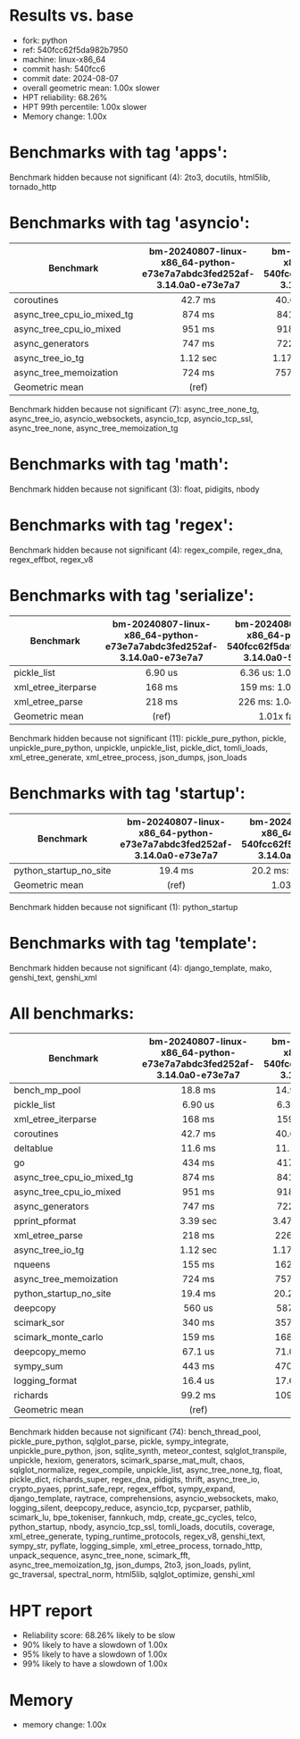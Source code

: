 # Results vs. base

- fork: python
- ref: 540fcc62f5da982b7950
- machine: linux-x86_64
- commit hash: 540fcc6
- commit date: 2024-08-07
- overall geometric mean: 1.00x slower
- HPT reliability: 68.26%
- HPT 99th percentile: 1.00x slower
- Memory change: 1.00x

Benchmarks with tag 'apps':
===========================

Benchmark hidden because not significant (4): 2to3, docutils, html5lib, tornado_http

Benchmarks with tag 'asyncio':
==============================

| Benchmark                  | bm-20240807-linux-x86_64-python-e73e7a7abdc3fed252af-3.14.0a0-e73e7a7 | bm-20240807-linux-x86_64-python-540fcc62f5da982b7950-3.14.0a0-540fcc6 |
|----------------------------|:---------------------------------------------------------------------:|:---------------------------------------------------------------------:|
| coroutines                 | 42.7 ms                                                               | 40.6 ms: 1.05x faster                                                 |
| async_tree_cpu_io_mixed_tg | 874 ms                                                                | 841 ms: 1.04x faster                                                  |
| async_tree_cpu_io_mixed    | 951 ms                                                                | 918 ms: 1.04x faster                                                  |
| async_generators           | 747 ms                                                                | 722 ms: 1.03x faster                                                  |
| async_tree_io_tg           | 1.12 sec                                                              | 1.17 sec: 1.04x slower                                                |
| async_tree_memoization     | 724 ms                                                                | 757 ms: 1.05x slower                                                  |
| Geometric mean             | (ref)                                                                 | 1.00x faster                                                          |

Benchmark hidden because not significant (7): async_tree_none_tg, async_tree_io, asyncio_websockets, asyncio_tcp, asyncio_tcp_ssl, async_tree_none, async_tree_memoization_tg

Benchmarks with tag 'math':
===========================

Benchmark hidden because not significant (3): float, pidigits, nbody

Benchmarks with tag 'regex':
============================

Benchmark hidden because not significant (4): regex_compile, regex_dna, regex_effbot, regex_v8

Benchmarks with tag 'serialize':
================================

| Benchmark           | bm-20240807-linux-x86_64-python-e73e7a7abdc3fed252af-3.14.0a0-e73e7a7 | bm-20240807-linux-x86_64-python-540fcc62f5da982b7950-3.14.0a0-540fcc6 |
|---------------------|:---------------------------------------------------------------------:|:---------------------------------------------------------------------:|
| pickle_list         | 6.90 us                                                               | 6.36 us: 1.09x faster                                                 |
| xml_etree_iterparse | 168 ms                                                                | 159 ms: 1.05x faster                                                  |
| xml_etree_parse     | 218 ms                                                                | 226 ms: 1.04x slower                                                  |
| Geometric mean      | (ref)                                                                 | 1.01x faster                                                          |

Benchmark hidden because not significant (11): pickle_pure_python, pickle, unpickle_pure_python, unpickle, unpickle_list, pickle_dict, tomli_loads, xml_etree_generate, xml_etree_process, json_dumps, json_loads

Benchmarks with tag 'startup':
==============================

| Benchmark              | bm-20240807-linux-x86_64-python-e73e7a7abdc3fed252af-3.14.0a0-e73e7a7 | bm-20240807-linux-x86_64-python-540fcc62f5da982b7950-3.14.0a0-540fcc6 |
|------------------------|:---------------------------------------------------------------------:|:---------------------------------------------------------------------:|
| python_startup_no_site | 19.4 ms                                                               | 20.2 ms: 1.05x slower                                                 |
| Geometric mean         | (ref)                                                                 | 1.03x slower                                                          |

Benchmark hidden because not significant (1): python_startup

Benchmarks with tag 'template':
===============================

Benchmark hidden because not significant (4): django_template, mako, genshi_text, genshi_xml

All benchmarks:
===============

| Benchmark                  | bm-20240807-linux-x86_64-python-e73e7a7abdc3fed252af-3.14.0a0-e73e7a7 | bm-20240807-linux-x86_64-python-540fcc62f5da982b7950-3.14.0a0-540fcc6 |
|----------------------------|:---------------------------------------------------------------------:|:---------------------------------------------------------------------:|
| bench_mp_pool              | 18.8 ms                                                               | 14.9 ms: 1.26x faster                                                 |
| pickle_list                | 6.90 us                                                               | 6.36 us: 1.09x faster                                                 |
| xml_etree_iterparse        | 168 ms                                                                | 159 ms: 1.05x faster                                                  |
| coroutines                 | 42.7 ms                                                               | 40.6 ms: 1.05x faster                                                 |
| deltablue                  | 11.6 ms                                                               | 11.1 ms: 1.05x faster                                                 |
| go                         | 434 ms                                                                | 417 ms: 1.04x faster                                                  |
| async_tree_cpu_io_mixed_tg | 874 ms                                                                | 841 ms: 1.04x faster                                                  |
| async_tree_cpu_io_mixed    | 951 ms                                                                | 918 ms: 1.04x faster                                                  |
| async_generators           | 747 ms                                                                | 722 ms: 1.03x faster                                                  |
| pprint_pformat             | 3.39 sec                                                              | 3.47 sec: 1.02x slower                                                |
| xml_etree_parse            | 218 ms                                                                | 226 ms: 1.04x slower                                                  |
| async_tree_io_tg           | 1.12 sec                                                              | 1.17 sec: 1.04x slower                                                |
| nqueens                    | 155 ms                                                                | 162 ms: 1.04x slower                                                  |
| async_tree_memoization     | 724 ms                                                                | 757 ms: 1.05x slower                                                  |
| python_startup_no_site     | 19.4 ms                                                               | 20.2 ms: 1.05x slower                                                 |
| deepcopy                   | 560 us                                                                | 587 us: 1.05x slower                                                  |
| scimark_sor                | 340 ms                                                                | 357 ms: 1.05x slower                                                  |
| scimark_monte_carlo        | 159 ms                                                                | 168 ms: 1.05x slower                                                  |
| deepcopy_memo              | 67.1 us                                                               | 71.0 us: 1.06x slower                                                 |
| sympy_sum                  | 443 ms                                                                | 470 ms: 1.06x slower                                                  |
| logging_format             | 16.4 us                                                               | 17.6 us: 1.07x slower                                                 |
| richards                   | 99.2 ms                                                               | 109 ms: 1.10x slower                                                  |
| Geometric mean             | (ref)                                                                 | 1.00x slower                                                          |

Benchmark hidden because not significant (74): bench_thread_pool, pickle_pure_python, sqlglot_parse, pickle, sympy_integrate, unpickle_pure_python, json, sqlite_synth, meteor_contest, sqlglot_transpile, unpickle, hexiom, generators, scimark_sparse_mat_mult, chaos, sqlglot_normalize, regex_compile, unpickle_list, async_tree_none_tg, float, pickle_dict, richards_super, regex_dna, pidigits, thrift, async_tree_io, crypto_pyaes, pprint_safe_repr, regex_effbot, sympy_expand, django_template, raytrace, comprehensions, asyncio_websockets, mako, logging_silent, deepcopy_reduce, asyncio_tcp, pycparser, pathlib, scimark_lu, bpe_tokeniser, fannkuch, mdp, create_gc_cycles, telco, python_startup, nbody, asyncio_tcp_ssl, tomli_loads, docutils, coverage, xml_etree_generate, typing_runtime_protocols, regex_v8, genshi_text, sympy_str, pyflate, logging_simple, xml_etree_process, tornado_http, unpack_sequence, async_tree_none, scimark_fft, async_tree_memoization_tg, json_dumps, 2to3, json_loads, pylint, gc_traversal, spectral_norm, html5lib, sqlglot_optimize, genshi_xml

# HPT report

- Reliability score: 68.26% likely to be slow
- 90% likely to have a slowdown of 1.00x
- 95% likely to have a slowdown of 1.00x
- 99% likely to have a slowdown of 1.00x

# Memory
- memory change: 1.00x